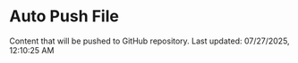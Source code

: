 # Auto Push File

Content that will be pushed to GitHub repository.
Last updated: 07/27/2025, 12:10:25 AM